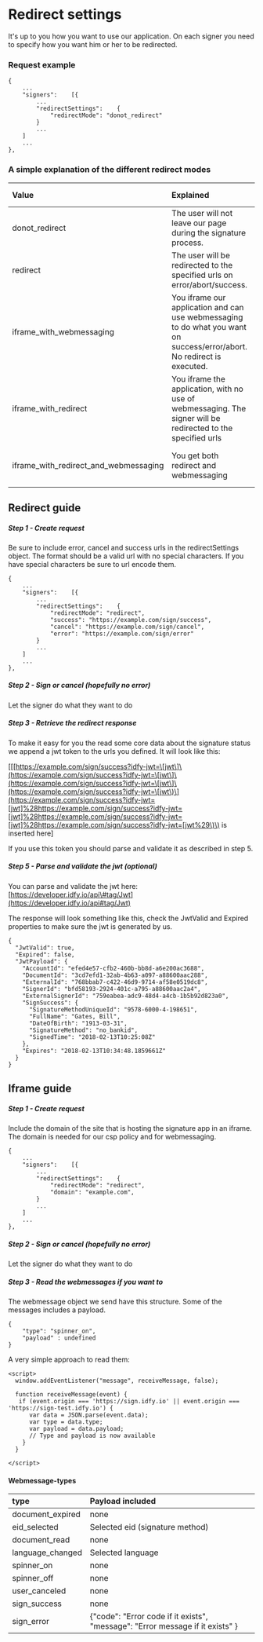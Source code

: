 # Redirect settings

It's up to you how you want to use our application. On each signer you need to specify how you want him or her to be redirected.

### Request example

```
{
    ...
    "signers":    [{    
        ...
        "redirectSettings":    {
            "redirectMode": "donot_redirect"
        } 
        ...   
    ]
    ...
},
```

### A simple explanation of the different redirect modes

| Value | Explained | Depends on |
| :--- | :--- | :--- |
| donot\_redirect | The user will not leave our page during the signature process. | Nothing |
| redirect | The user will be redirected to the specified urls on error/abort/success. | error, cancel, success |
| iframe\_with\_webmessaging | You iframe our application and can use webmessaging to do what you want on success/error/abort. No redirect is executed. | domain |
| iframe\_with\_redirect | You iframe the application, with no use of webmessaging. The signer will be redirected to the specified urls | error, cancel, success |
| iframe\_with\_redirect\_and\_webmessaging | You get both redirect and webmessaging | error, cancel, success, domain |

## Redirect guide

##### Step 1 - Create request

Be sure to include error, cancel and success urls in the redirectSettings object. The format should be a valid url with no special characters. If you have special characters be sure to url encode them.

```
{
    ...
    "signers":    [{    
        ...
        "redirectSettings":    {
            "redirectMode": "redirect",
            "success": "https://example.com/sign/success",
            "cancel": "https://example.com/sign/cancel",
            "error": "https://example.com/sign/error"
        } 
        ...   
    ]
    ...
},
```

##### Step 2 - Sign or cancel \(hopefully no error\)

Let the signer do what they want to do

##### Step 3 - Retrieve the redirect response

To make it easy for you the read some core data about the signature status we append a jwt token to the urls you defined. It will look like this:

\[\[[https://example.com/sign/success?idfy-jwt=\[jwt\]\(https://example.com/sign/success?idfy-jwt=\[jwt\]\(https://example.com/sign/success?idfy-jwt=\[jwt\]\(https://example.com/sign/success?idfy-jwt=\[jwt\)\](https://example.com/sign/success?idfy-jwt=[jwt]%28https://example.com/sign/success?idfy-jwt=[jwt]%28https://example.com/sign/success?idfy-jwt=[jwt]%28https://example.com/sign/success?idfy-jwt=[jwt%29\)\) is inserted here\]

If you use this token you should parse and validate it as described in step 5.

##### Step 5 - Parse and validate the jwt \(optional\)

You can parse and validate the jwt here: [https://developer.idfy.io/api\#tag/Jwt](https://developer.idfy.io/api#tag/Jwt)

The response will look something like this, check the JwtValid and Expired properties to make sure the jwt is generated by us.

```
{
  "JwtValid": true,
  "Expired": false,
  "JwtPayload": {
    "AccountId": "efed4e57-cfb2-460b-bb8d-a6e200ac3688",
    "DocumentId": "3cd7efd1-32ab-4b63-a097-a88600aac288",
    "ExternalId": "768bbab7-c422-46d9-9714-af58e0519dc8",
    "SignerId": "bfd58193-2924-401c-a795-a88600aac2a4",
    "ExternalSignerId": "759eabea-adc9-48d4-a4cb-1b5b92d823a0",
    "SignSuccess": {
      "SignatureMethodUniqueId": "9578-6000-4-198651",
      "FullName": "Gates, Bill",
      "DateOfBirth": "1913-03-31",
      "SignatureMethod": "no_bankid",
      "SignedTime": "2018-02-13T10:25:08Z"
    },
    "Expires": "2018-02-13T10:34:48.1859661Z"
  }
}
```

## Iframe guide

##### Step 1 - Create request

Include the domain of the site that is hosting the signature app in an iframe. The domain is needed for our csp policy and for webmessaging.

```
{
    ...
    "signers":    [{    
        ...
        "redirectSettings":    {
            "redirectMode": "redirect",
            "domain": "example.com",
        } 
        ...   
    ]
    ...
},
```

##### Step 2 - Sign or cancel \(hopefully no error\)

Let the signer do what they want to do

##### Step 3 - Read the webmessages if you want to

The webmessage object we send have this structure. Some of the messages includes a payload.

```
{
    "type": "spinner_on",
    "payload" : undefined
}
```

A very simple approach to read them:

```
<script>
  window.addEventListener("message", receiveMessage, false);

  function receiveMessage(event) {
   if (event.origin === 'https://sign.idfy.io' || event.origin === 'https://sign-test.idfy.io') {           
      var data = JSON.parse(event.data);  
      var type = data.type;
      var payload = data.payload;
      // Type and payload is now available
    }
  }

</script>
```

#### Webmessage-types

| type | Payload included |
| :--- | :--- |
| document\_expired | none |
| eid\_selected | Selected eid \(signature method\) |
| document\_read | none |
| language\_changed | Selected language |
| spinner\_on | none |
| spinner\_off | none |
| user\_canceled | none |
| sign\_success | none |
| sign\_error | {"code": "Error code if it exists", "message": "Error message   if it exists" } |



